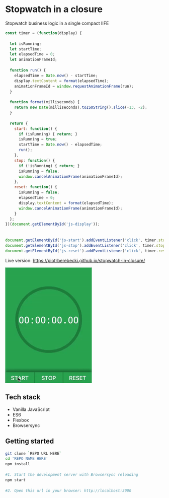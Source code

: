 # Stopwatch in a closure

Stopwatch business logic in a single compact IIFE

```javascript
const timer = (function(display) {

  let isRunning;
  let startTime;
  let elapsedTime = 0;
  let animationFrameId;

  function run() {
    elapsedTime = Date.now() - startTime;
    display.textContent = format(elapsedTime);
    animationFrameId = window.requestAnimationFrame(run);
  }

  function format(milliseconds) {
    return new Date(milliseconds).toISOString().slice(-13, -2);
  }

  return {
    start: function() {
      if (isRunning) { return; }
      isRunning = true;
      startTime = Date.now() - elapsedTime;
      run();
    },
    stop: function() {
      if (!isRunning) { return; }
      isRunning = false;
      window.cancelAnimationFrame(animationFrameId);
    },
    reset: function() {
      isRunning = false;
      elapsedTime = 0;
      display.textContent = format(elapsedTime);
      window.cancelAnimationFrame(animationFrameId);
    }
  };
})(document.getElementById('js-display'));


document.getElementById('js-start').addEventListener('click', timer.start);
document.getElementById('js-stop').addEventListener('click', timer.stop);
document.getElementById('js-reset').addEventListener('click', timer.reset);
```

Live version: https://piotrberebecki.github.io/stopwatch-in-closure/

<img src="./src/graphics/screencast.gif" width="275px" height="auto">

## Tech stack
* Vanilla JavaScript
* ES6
* Flexbox
* Browsersync

## Getting started

```sh
git clone `REPO URL HERE`
cd 'REPO NAME HERE'
npm install

#1. Start the development server with Browsersync reloading
npm start

#2. Open this url in your browser: http://localhost:3000
```
